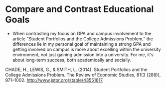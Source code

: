 # Compare and Contrast Educational Goals

- When contrasting my focus on GPA and campus involvement to the article "Student Portfolios and the College Admissions Problem," the differences lie in my personal goal of maintaining a strong GPA and getting involved on campus is more about excelling within the university environment, not just gaining admission into a university. For me, it's about long-term success, both academically and socially.

CHADE, H., LEWIS, G., & SMITH, L. (2014). Student Portfolios and the College Admissions Problem. The Review of Economic Studies, 81(3 (288)), 971–1002. http://www.jstor.org/stable/43551617
